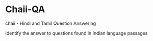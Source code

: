 # Chaii-QA
 
chaii - Hindi and Tamil Question Answering

Identify the answer to questions found in Indian language passages
